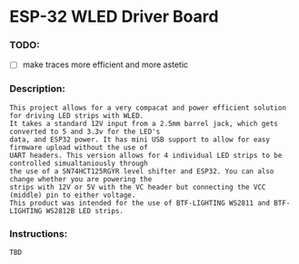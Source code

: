 # ESP-32 WLED Driver Board
### TODO: 

- [ ] make traces more efficient and more astetic


### Description:

    This project allows for a very compacat and power efficient solution for driving LED strips with WLED.
    It takes a standard 12V input from a 2.5mm barrel jack, which gets converted to 5 and 3.3v for the LED's
    data, and ESP32 power. It has mini USB support to allow for easy firmware upload without the use of
    UART headers. This version allows for 4 individual LED strips to be controlled simualtaniously through
    the use of a SN74HCT125RGYR level shifter and ESP32. You can also change whether you are powering the 
    strips with 12V or 5V with the VC header but connecting the VCC (middle) pin to either voltage.  
    This product was intended for the use of BTF-LIGHTING WS2811 and BTF-LIGHTING WS2812B LED strips.
### Instructions:
    TBD
    
